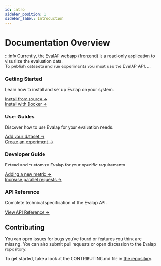 ```yaml
---
id: intro
sidebar_position: 1
sidebar_label: Introduction
---
```


# Documentation Overview

:::info
Currently, the EvalAP webapp (frontend) is a read-only application to visualize the evaluation data.  
To publish datasets and run experiments you must use the EvalAP API.
:::


<div className="container">
  <div className="row">
    <div className="col col--4">
      <div className="featureCard">
        <h3 className="featureTitle">Getting Started</h3>
        <p className="featureDescription">Learn how to install and set up Evalap on your system.</p>
        <a href="/docs/getting-started/install-from-source">Install from source →</a><br/>
        <a href="/docs/getting-started/install-with-docker">Install with Docker →</a>
      </div>
    </div>
    <div className="col col--4">
      <div className="featureCard">
        <h3 className="featureTitle">User Guides</h3>
        <p className="featureDescription">Discover how to use Evalap for your evaluation needs.</p>
        <a href="/docs/user-guides/add-your-dataset">Add your dataset →</a><br/>
        <a href="/docs/user-guides/create-a-simple-experiment">Create an experiment →</a>
      </div>
    </div>
    <div className="col col--4">
      <div className="featureCard">
        <h3 className="featureTitle">Developer Guide</h3>
        <p className="featureDescription">Extend and customize Evalap for your specific requirements.</p>
        <a href="/docs/developer-guide/adding-a-new-metric">Adding a new metric →</a><br/>
        <a href="/docs/developer-guide/increase-parallel-requests">Increase parallel requests →</a>
      </div>
    </div>
  </div>
  <div className="row" style={{marginTop: '20px'}}>
    <div className="col col--4 col--offset-0">
      <div className="featureCard">
        <h3 className="featureTitle">API Reference</h3>
        <p className="featureDescription">Complete technical specification of the Evalap API.
</p>
        <a href="/docs/api-reference/index">View API Reference →</a>
      </div>
    </div>
  </div>
</div>

## Contributing

You can open issues for bugs you've found or features you think are missing. You can also submit pull requests or open discussion to the Evalap repository.

To get started, take a look at the CONTRIBUTING.md file in [the repository](https://github.com/etalab-ia/evalap).

